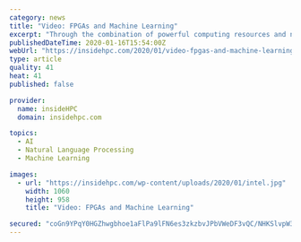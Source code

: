 ```yaml
---
category: news
title: "Video: FPGAs and Machine Learning"
excerpt: "Through the combination of powerful computing resources and novel architectures for neurons, neural networks have achieved state-of-the-art results in many domains such as computer vision and machine translation. FPGAs are a natural choice for implementing neural networks as they can handle different algorithms in computing, logic, and memory ..."
publishedDateTime: 2020-01-16T15:54:00Z
webUrl: "https://insidehpc.com/2020/01/video-fpgas-and-machine-learning/"
type: article
quality: 41
heat: 41
published: false

provider:
  name: insideHPC
  domain: insidehpc.com

topics:
  - AI
  - Natural Language Processing
  - Machine Learning

images:
  - url: "https://insidehpc.com/wp-content/uploads/2020/01/intel.jpg"
    width: 1060
    height: 958
    title: "Video: FPGAs and Machine Learning"

secured: "coGn9YPqY0HGZhwgbhoe1aFlPa9lFN6es3zkzbvJPbVWeDF3vQC/NHKSlvpW3hNBByhvop1YdcgGkJtUAl8Fa2FaAYrPA/JUTDu3zJtYXkvAzt35SehMXCQPVTq386L2yJwzIgoYWvhg5kHoOecx/480Z68qorX8OAJYOYOZTj6GOGQSpW+JBYHPfkvtwXSZRCO31fK6dGNy3KTEIrGfI7aPKs9h2US/7FZMi46FIVPYdRVib8mGgRepbealJLlZJW4QX0NKhJGyOqQB+8EvI3ETAlz3zuCxYZE+uG5kEaWqzWGd4OGMd8Wo7APpwn779G2QrzQAB2e1K8qskqMmkSb76o1tkKL2FPmOWk1SILdAK4PL1u/DAEJ9gh1VWKDtgNyChJqp4/4gjYKVsrfZz053Ec2mS7AVaXHa8Vok9Xm4LGbCB2A6lLBdhH7N2Hu0Ytyo76JLie1wvm1apDhHuw==;dzqAg8ibWCxl9AJpPeXqbQ=="
---
```


